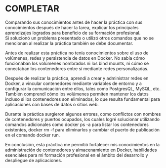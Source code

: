 # COMPLETAR  
Comparando sus conocimientos antes de hacer la práctica con sus conocimientos después de hacer la tarea, explicar los principales aprendizajes logrados para beneficio de su formación profesional.  
Si solucionó un problema presentado o utilizó otros comandos que no se mencionan al realizar la práctica también se debe documentar.

Antes de realizar esta práctica no tenía conocimientos sobre el uso de volúmenes, redes y persistencia de datos en Docker. No sabía cómo funcionaban los volúmenes nombrados ni los bind mounts, ni cómo se conectaban los contenedores entre sí mediante redes personalizadas.

Después de realizar la práctica, aprendí a crear y administrar redes en Docker, a vincular contenedores mediante variables de entorno y a configurar la comunicación entre ellos, tales como PostgresQL, MySQL, etc. También comprendí cómo los volúmenes permiten mantener los datos incluso si los contenedores son eliminados, lo que resulta fundamental para aplicaciones con bases de datos o sitios web.

Durante la práctica surgieron algunos errores, como conflictos con nombres de contenedores y puertos ocupados, los cuales logré solucionar utilizando comandos adicionales como docker ps -a para listar los contenedores existentes, docker rm -f para eliminarlos y cambiar el puerto de publicación en el comando docker run.

En conclusión, esta práctica me permitió fortalecer mis conocimientos en la administración de contenedores y almacenamiento en Docker, habilidades esenciales para mi formación profesional en el ámbito del desarrollo y despliegue de aplicaciones.
